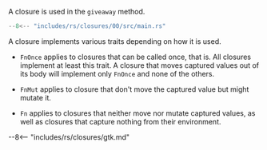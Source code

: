 A closure is used in the `giveaway` method.

```rs hl_lines="10"
--8<-- "includes/rs/closures/00/src/main.rs"
```

A closure implements various traits depending on how it is used.

-   `FnOnce` applies to closures that can be called once, that is. All closures implement at least this trait.
    A closure that moves captured values out of its body will implement only `FnOnce` and none of the others.

-   `FnMut` applies to closure that don't move the captured value but might mutate it.

-   `Fn` applies to closures that neither move nor mutate captured values, as well as closures that capture nothing from their environment.

--8<-- "includes/rs/closures/gtk.md"
